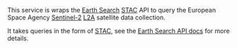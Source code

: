 This service is wraps the [Earth Search](https://element84.com/earth-search/) [STAC](https://stacspec.org/en) API to query the European Space Agency [Sentinel-2](https://en.wikipedia.org/wiki/Sentinel-2) [L2A](https://documentation.dataspace.copernicus.eu/APIs/SentinelHub/Data/S2L2A.html) satellite data collection.

It takes queries in the form of [STAC](https://stacspec.org/en), see the [Earth Search API docs](https://earth-search.aws.element84.com/v1/api.html) for more details.

